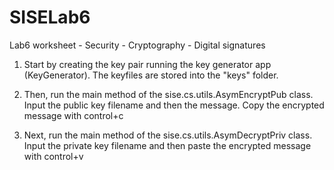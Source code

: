 # SISELab6
Lab6 worksheet  - Security - Cryptography - Digital signatures

1. Start by creating the key pair running the key generator app (KeyGenerator).
The keyfiles are stored into the "keys" folder.

2. Then, run the main method of the sise.cs.utils.AsymEncryptPub class. 
Input the public key filename and then the message.
Copy the encrypted message with control+c

3. Next, run the main method of the sise.cs.utils.AsymDecryptPriv class. 
Input the private key filename and then paste the encrypted
message with control+v


